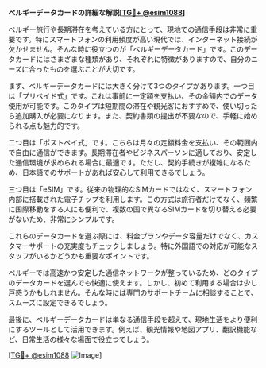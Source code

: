**ベルギーデータカードの詳細な解説[[TG💪+ @esim1088](https://t.me/s/esim1088)]**

ベルギー旅行や長期滞在を考えている方にとって、現地での通信手段は非常に重要です。特にスマートフォンの利用頻度が高い現代では、インターネット接続が欠かせません。そんな時に役立つのが「ベルギーデータカード」です。このデータカードにはさまざまな種類があり、それぞれに特徴がありますので、自分のニーズに合ったものを選ぶことが大切です。

まず、ベルギーデータカードには大きく分けて3つのタイプがあります。一つ目は「プリペイド式」です。これは事前に一定額を支払い、その金額内でのデータ使用が可能です。このタイプは短期間の滞在や観光客におすすめで、使い切ったら追加購入が必要になります。また、契約書類の提出が不要なので、手軽に始められる点も魅力的です。

二つ目は「ポストペイ式」です。こちらは月々の定額料金を支払い、その範囲内で自由に通信ができます。長期滞在者やビジネスパーソンに適しており、安定した通信環境が求められる場合に最適です。ただし、契約手続きが複雑になるため、日本語でのサポートがあれば安心して利用できるでしょう。

三つ目は「eSIM」です。従来の物理的なSIMカードではなく、スマートフォン内部に搭載された電子チップを利用します。この方式は旅行者だけでなく、頻繁に国際移動をする人にも便利で、複数の国で異なるSIMカードを切り替える必要がないため、非常にシンプルです。

これらのデータカードを選ぶ際には、料金プランやデータ容量だけでなく、カスタマーサポートの充実度もチェックしましょう。特に外国語での対応が可能なスタッフがいるかどうかも重要なポイントです。

ベルギーでは高速かつ安定した通信ネットワークが整っているため、どのタイプのデータカードを選んでも快適に使えます。しかし、初めて利用する場合は少し戸惑うかもしれません。そんな時には専門のサポートチームに相談することで、スムーズに設定できるでしょう。

最後に、ベルギーデータカードは単なる通信手段を超えて、現地生活をより便利にするツールとして活用できます。例えば、観光情報や地図アプリ、翻訳機能など、日常生活の様々な場面で役立つでしょう。

[[TG💪+ @esim1088](https://t.me/s/esim1088) ![Image](https://i.postimg.cc/Y0z9fWf4/image.png)]